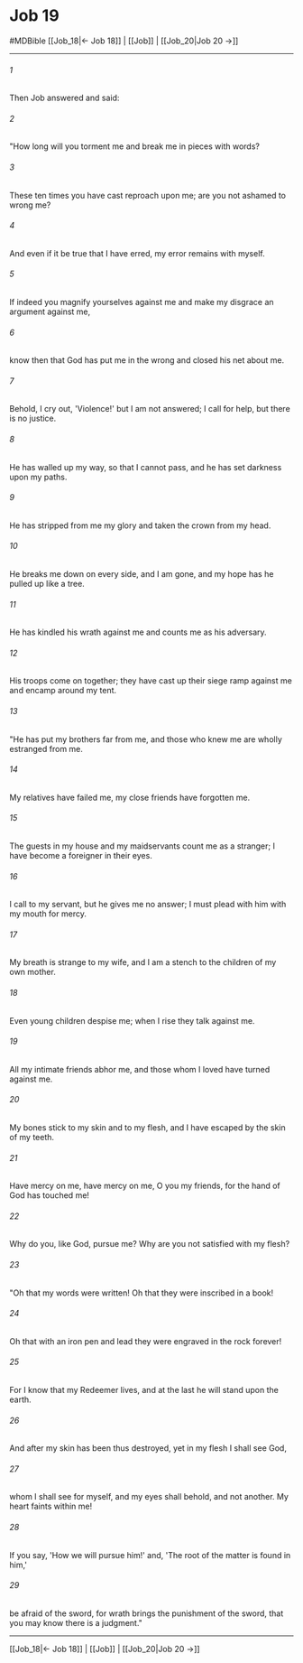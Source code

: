 # Job 19
#MDBible
[[Job_18|← Job 18]] | [[Job]] | [[Job_20|Job 20 →]]

***

###### 1 
Then Job answered and said: 

###### 2 
"How long will you torment me and break me in pieces with words? 

###### 3 
These ten times you have cast reproach upon me; are you not ashamed to wrong me? 

###### 4 
And even if it be true that I have erred, my error remains with myself. 

###### 5 
If indeed you magnify yourselves against me and make my disgrace an argument against me, 

###### 6 
know then that God has put me in the wrong and closed his net about me. 

###### 7 
Behold, I cry out, 'Violence!' but I am not answered; I call for help, but there is no justice. 

###### 8 
He has walled up my way, so that I cannot pass, and he has set darkness upon my paths. 

###### 9 
He has stripped from me my glory and taken the crown from my head. 

###### 10 
He breaks me down on every side, and I am gone, and my hope has he pulled up like a tree. 

###### 11 
He has kindled his wrath against me and counts me as his adversary. 

###### 12 
His troops come on together; they have cast up their siege ramp against me and encamp around my tent. 

###### 13 
"He has put my brothers far from me, and those who knew me are wholly estranged from me. 

###### 14 
My relatives have failed me, my close friends have forgotten me. 

###### 15 
The guests in my house and my maidservants count me as a stranger; I have become a foreigner in their eyes. 

###### 16 
I call to my servant, but he gives me no answer; I must plead with him with my mouth for mercy. 

###### 17 
My breath is strange to my wife, and I am a stench to the children of my own mother. 

###### 18 
Even young children despise me; when I rise they talk against me. 

###### 19 
All my intimate friends abhor me, and those whom I loved have turned against me. 

###### 20 
My bones stick to my skin and to my flesh, and I have escaped by the skin of my teeth. 

###### 21 
Have mercy on me, have mercy on me, O you my friends, for the hand of God has touched me! 

###### 22 
Why do you, like God, pursue me? Why are you not satisfied with my flesh? 

###### 23 
"Oh that my words were written! Oh that they were inscribed in a book! 

###### 24 
Oh that with an iron pen and lead they were engraved in the rock forever! 

###### 25 
For I know that my Redeemer lives, and at the last he will stand upon the earth. 

###### 26 
And after my skin has been thus destroyed, yet in my flesh I shall see God, 

###### 27 
whom I shall see for myself, and my eyes shall behold, and not another. My heart faints within me! 

###### 28 
If you say, 'How we will pursue him!' and, 'The root of the matter is found in him,' 

###### 29 
be afraid of the sword, for wrath brings the punishment of the sword, that you may know there is a judgment." 

***

[[Job_18|← Job 18]] | [[Job]] | [[Job_20|Job 20 →]]
